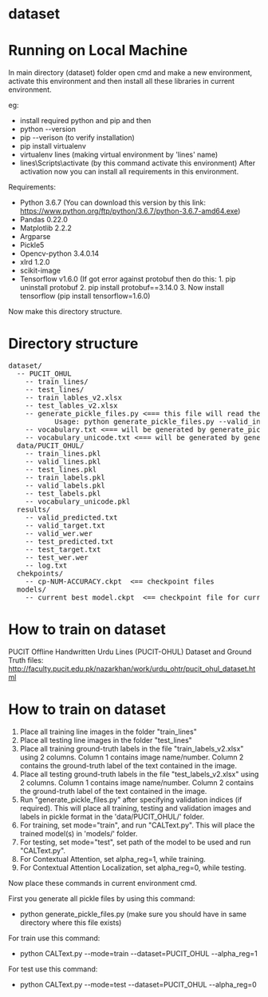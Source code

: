# dataset

# Running on Local Machine

In main directory (dataset) folder open cmd and make a new environment, activate this environment and then install all these libraries in current environment. 

eg: 
- install required python and pip and then 
- python --version
- pip --verison (to verify installation)
- pip install virtualenv
- virtualenv lines (making virtual environment by 'lines' name)
- lines\Scripts\activate (by this command activate this environment)
After activation now you can install all requirements in this environment. 

Requirements:
- Python 3.6.7 (You can download this version by this link: https://www.python.org/ftp/python/3.6.7/python-3.6.7-amd64.exe)
- Pandas 0.22.0
- Matplotlib 2.2.2
- Argparse
- Pickle5
- Opencv-python 3.4.0.14
- xlrd 1.2.0
- scikit-image
- Tensorflow v1.6.0 (If got error against protobuf then do this: 
				1. pip uninstall protobuf
				2. pip install protobuf==3.14.0
				3. Now install tensorflow (pip install tensorflow=1.6.0)	

Now make this directory structure. 

# Directory structure
<pre>
dataset/
  -- PUCIT_OHUL
    -- train_lines/
    -- test_lines/
    -- train_lables_v2.xlsx
    -- test_lables_v2.xlsx
    -- generate_pickle_files.py <=== this file will read the PUCIT_OHUL dataset and populate the 'data/' folder with 7 pickle files (see below))
           Usage: python generate_pickle_files.py --valid_inds
    -- vocabulary.txt <=== will be generated by generate_pickle_files.py
    -- vocabulary_unicode.txt <=== will be generated by generate_pickle_files.py
  data/PUCIT_OHUL/
    -- train_lines.pkl
    -- valid_lines.pkl
    -- test_lines.pkl
    -- train_labels.pkl
    -- valid_labels.pkl
    -- test_labels.pkl
    -- vocabulary_unicode.pkl
  results/
    -- valid_predicted.txt
    -- valid_target.txt
    -- valid_wer.wer
    -- test_predicted.txt
    -- test_target.txt
    -- test_wer.wer
    -- log.txt
  chekpoints/
    -- cp-NUM-ACCURACY.ckpt  <== checkpoint files
  models/
    -- current_best_model.ckpt  <== checkpoint file for currently best performing model on validation set
</pre>

# How to train on dataset

PUCIT Offline Handwritten Urdu Lines (PUCIT-OHUL) Dataset and Ground Truth files: http://faculty.pucit.edu.pk/nazarkhan/work/urdu_ohtr/pucit_ohul_dataset.html
   
# How to train on dataset
1. Place all training line images in the folder "train_lines"
2. Place all testing line images in the folder "test_lines"
3. Place all training ground-truth labels in the file "train_labels_v2.xlsx" using 2 columns. Column 1 contains image name/number. Column 2 contains the ground-truth label of the text contained in the image.
4. Place all testing ground-truth labels in the file "test_labels_v2.xlsx" using 2 columns. Column 1 contains image name/number. Column 2 contains the ground-truth label of the text contained in the image.
5. Run "generate_pickle_files.py" after specifying validation indices (if required). This will place all training, testing and validation images and labels in pickle format in the 'data/PUCIT_OHUL/' folder.
6. For training, set mode="train", and run "CALText.py". This will place the trained model(s) in 'models/' folder.
7. For testing, set mode="test", set path of the model to be used and run "CALText.py".
8. For Contextual Attention, set alpha_reg=1, while training.
9. For Contextual Attention Localization, set alpha_reg=0, while testing.

Now place these commands in current environment cmd. 

First you generate all pickle files by using this command: 

- python generate_pickle_files.py (make sure you should have in same directory where this file exists)

For train use this command:
- python CALText.py --mode=train --dataset=PUCIT_OHUL --alpha_reg=1
  
For test use this command: 
- python CALText.py --mode=test --dataset=PUCIT_OHUL --alpha_reg=0
